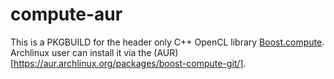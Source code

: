 compute-aur
===========
This is a PKGBUILD for the header only C++ OpenCL library [Boost.compute](https://github.com/kylelutz/compute]). Archlinux user can install it via the (AUR)[https://aur.archlinux.org/packages/boost-compute-git/].
